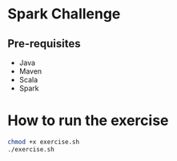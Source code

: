 # Spark Challenge


## Pre-requisites
- Java
- Maven
- Scala
- Spark

# How to run the exercise

```bash
chmod +x exercise.sh
./exercise.sh
```
